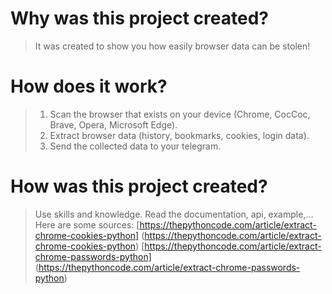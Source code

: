 # Why was this project created?
> It was created to show you how easily browser data can be stolen!
# How does it work?
> 1. Scan the browser that exists on your device (Chrome, CocCoc, Brave, Opera, Microsoft Edge).
> 2. Extract browser data (history, bookmarks, cookies, login data).
> 3. Send the collected data to your telegram.
# How was this project created?
> Use skills and knowledge.
> Read the documentation, api, example,...
> Here are some sources:
> [https://thepythoncode.com/article/extract-chrome-cookies-python] (https://thepythoncode.com/article/extract-chrome-cookies-python)
> [https://thepythoncode.com/article/extract-chrome-passwords-python] (https://thepythoncode.com/article/extract-chrome-passwords-python)
